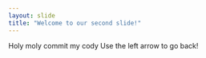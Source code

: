 ```yaml
---
layout: slide
title: "Welcome to our second slide!"
---
```

Holy moly commit my cody
Use the left arrow to go back!
